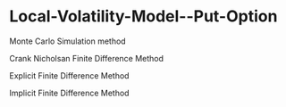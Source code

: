 # Local-Volatility-Model--Put-Option

Monte Carlo Simulation method 

Crank Nicholsan Finite Difference Method  

Explicit Finite Difference Method 

Implicit Finite Difference Method
